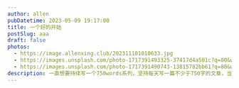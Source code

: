 ```yaml
---
author: allen
pubDatetime: 2023-05-09 19:17:00
title: 一个好的开始
postSlug: aaa
draft: false
photos:
  - https://image.allenxing.club/202311101010633.jpg
  - https://images.unsplash.com/photo-1717391493325-37417d4a501c?q=80&w=1974&auto=format&fit=crop&ixlib=rb-4.0.3&ixid=M3wxMjA3fDB8MHxwaG90by1wYWdlfHx8fGVufDB8fHx8fA%3D%3D
  - https://images.unsplash.com/photo-1717391490743-13815782bb61?q=80&w=2077&auto=format&fit=crop&ixlib=rb-4.0.3&ixid=M3wxMjA3fDB8MHxwaG90by1wYWdlfHx8fGVufDB8fHx8fA%3D%3D
description: 一直想要持续写一个750words系列，坚持每天写一篇不少于750字的文章，当然这个很难，我会尽量坚持，就从简单介绍自己开始吧。
---
```

